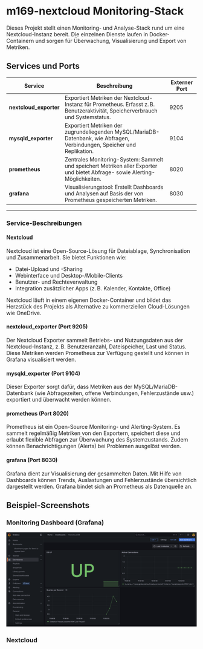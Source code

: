 # m169-nextcloud Monitoring-Stack

Dieses Projekt stellt einen Monitoring- und Analyse-Stack rund um eine Nextcloud-Instanz bereit. Die einzelnen Dienste laufen in Docker-Containern und sorgen für Überwachung, Visualisierung und Export von Metriken.

## Services und Ports

| Service              | Beschreibung                                                                                                                     | Externer Port |
|----------------------|----------------------------------------------------------------------------------------------------------------------------------|---------------|
| **nextcloud_exporter** | Exportiert Metriken der Nextcloud-Instanz für Prometheus. Erfasst z. B. Benutzeraktivität, Speicherverbrauch und Systemstatus.   | 9205          |
| **mysqld_exporter**    | Exportiert Metriken der zugrundeliegenden MySQL/MariaDB-Datenbank, wie Abfragen, Verbindungen, Speicher und Replikation.         | 9104          |
| **prometheus**         | Zentrales Monitoring-System: Sammelt und speichert Metriken aller Exporter und bietet Abfrage- sowie Alerting-Möglichkeiten.     | 8020          |
| **grafana**            | Visualisierungstool: Erstellt Dashboards und Analysen auf Basis der von Prometheus gespeicherten Metriken.                       | 8030          |

---

### Service-Beschreibungen

#### Nextcloud
Nextcloud ist eine Open-Source-Lösung für Dateiablage, Synchronisation und Zusammenarbeit. Sie bietet Funktionen wie:
- Datei-Upload und -Sharing
- Webinterface und Desktop-/Mobile-Clients
- Benutzer- und Rechteverwaltung
- Integration zusätzlicher Apps (z. B. Kalender, Kontakte, Office)

Nextcloud läuft in einem eigenen Docker-Container und bildet das Herzstück des Projekts als Alternative zu kommerziellen Cloud-Lösungen wie OneDrive.

#### nextcloud_exporter (Port 9205)
Der Nextcloud Exporter sammelt Betriebs- und Nutzungsdaten aus der Nextcloud-Instanz, z. B. Benutzeranzahl, Dateispeicher, Last und Status. Diese Metriken werden Prometheus zur Verfügung gestellt und können in Grafana visualisiert werden.

#### mysqld_exporter (Port 9104)
Dieser Exporter sorgt dafür, dass Metriken aus der MySQL/MariaDB-Datenbank (wie Abfragezeiten, offene Verbindungen, Fehlerzustände usw.) exportiert und überwacht werden können.

#### prometheus (Port 8020)
Prometheus ist ein Open-Source Monitoring- und Alerting-System. Es sammelt regelmäßig Metriken von den Exportern, speichert diese und erlaubt flexible Abfragen zur Überwachung des Systemzustands. Zudem können Benachrichtigungen (Alerts) bei Problemen ausgelöst werden.

#### grafana (Port 8030)
Grafana dient zur Visualisierung der gesammelten Daten. Mit Hilfe von Dashboards können Trends, Auslastungen und Fehlerzustände übersichtlich dargestellt werden. Grafana bindet sich an Prometheus als Datenquelle an.

## Beispiel-Screenshots

### Monitoring Dashboard (Grafana)

![Monitoring Dashboard](screenshots/Screenshot%202025-06-22%20at%2012-03-00%20Nextcloud%20DB%20-%20Dashboards%20-%20Grafana.png)

### Nextcloud

<!-- Füge hier einen Screenshot von Nextcloud hinzu, z.B.: -->
<!-- ![Nextcloud Screenshot](screenshots/Nextcloud_Beispiel.png) -->
